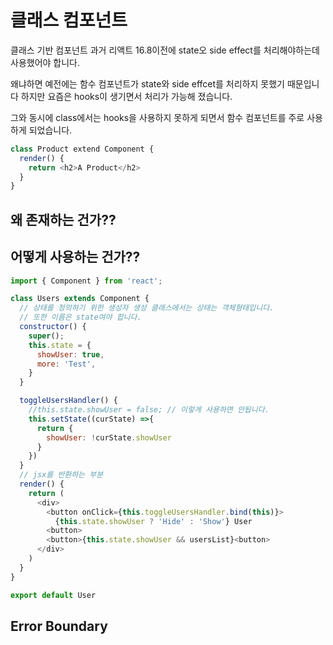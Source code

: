# 클래스 컴포넌트

클래스 기반 컴포넌트 과거 리액트 16.8이전에 state오 side effect를 처리해야하는데 사용했어야 합니다.

왜냐하면 예전에는 함수 컴포넌트가 state와 side effcet를 처리하지 못했기 때문입니다 하지만 요즘은 hooks이 생기면서 처리가 가능해 졌습니다.

그와 동시에 class에서는 hooks을 사용하지 못하게 되면서 함수 컴포넌트를 주로 사용하게 되었습니다.

```javascript
class Product extend Component {
  render() {
    return <h2>A Product</h2>
  }
}
```

## 왜 존재하는 건가??

## 어떻게 사용하는 건가??

```javascript
import { Component } from 'react';

class Users extends Component {
  // 상태를 정의하기 위한 생성자 생성 클래스에서는 상태는 객체형태입니다.
  // 또한 이름은 state여야 합니다.
  constructor() {
    super();
    this.state = {
      showUser: true,
      more: 'Test',
    }
  }

  toggleUsersHandler() {
    //this.state.showUser = false; // 이렇게 사용하면 안됩니다.
    this.setState((curState) =>{
      return {
        showUser: !curState.showUser 
      }
    })
  }
  // jsx를 반환하는 부분
  render() {
    return (
      <div>
        <button onClick={this.toggleUsersHandler.bind(this)}>
          {this.state.showUser ? 'Hide' : 'Show'} User
        <button>
        <button>{this.state.showUser && usersList}<button>
      </div>
    )
  }
}

export default User
```

## Error Boundary
